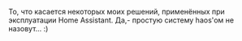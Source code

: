 То, что касается некоторых моих решений, применённых при эксплуатации Home Assistant.
Да,- простую систему haos'ом не назовут... :)

<!---
highload123/highload123 is a ✨ special ✨ repository because its `README.md` (this file) appears on your GitHub profile.
You can click the Preview link to take a look at your changes.
--->
